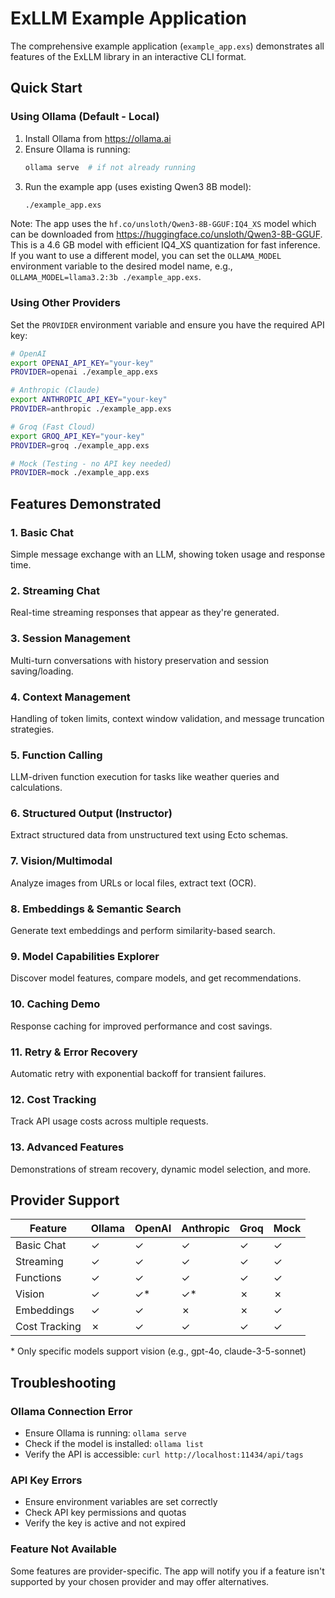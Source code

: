 # ExLLM Example Application

The comprehensive example application (`example_app.exs`) demonstrates all features of the ExLLM library in an interactive CLI format.

## Quick Start

### Using Ollama (Default - Local)

1. Install Ollama from https://ollama.ai
2. Ensure Ollama is running:
   ```bash
   ollama serve  # if not already running
   ```
3. Run the example app (uses existing Qwen3 8B model):
   ```bash
   ./example_app.exs
   ```

Note: The app uses the `hf.co/unsloth/Qwen3-8B-GGUF:IQ4_XS` model which can be downloaded from https://huggingface.co/unsloth/Qwen3-8B-GGUF. This is a 4.6 GB model with efficient IQ4_XS quantization for fast inference. If you want to use a different model, you can set the `OLLAMA_MODEL` environment variable to the desired model name, e.g., `OLLAMA_MODEL=llama3.2:3b ./example_app.exs`.

### Using Other Providers

Set the `PROVIDER` environment variable and ensure you have the required API key:

```bash
# OpenAI
export OPENAI_API_KEY="your-key"
PROVIDER=openai ./example_app.exs

# Anthropic (Claude)
export ANTHROPIC_API_KEY="your-key" 
PROVIDER=anthropic ./example_app.exs

# Groq (Fast Cloud)
export GROQ_API_KEY="your-key"
PROVIDER=groq ./example_app.exs

# Mock (Testing - no API key needed)
PROVIDER=mock ./example_app.exs
```

## Features Demonstrated

### 1. Basic Chat
Simple message exchange with an LLM, showing token usage and response time.

### 2. Streaming Chat
Real-time streaming responses that appear as they're generated.

### 3. Session Management
Multi-turn conversations with history preservation and session saving/loading.

### 4. Context Management
Handling of token limits, context window validation, and message truncation strategies.

### 5. Function Calling
LLM-driven function execution for tasks like weather queries and calculations.

### 6. Structured Output (Instructor)
Extract structured data from unstructured text using Ecto schemas.

### 7. Vision/Multimodal
Analyze images from URLs or local files, extract text (OCR).

### 8. Embeddings & Semantic Search
Generate text embeddings and perform similarity-based search.

### 9. Model Capabilities Explorer
Discover model features, compare models, and get recommendations.

### 10. Caching Demo
Response caching for improved performance and cost savings.

### 11. Retry & Error Recovery
Automatic retry with exponential backoff for transient failures.

### 12. Cost Tracking
Track API usage costs across multiple requests.

### 13. Advanced Features
Demonstrations of stream recovery, dynamic model selection, and more.

## Provider Support

| Feature | Ollama | OpenAI | Anthropic | Groq | Mock |
|---------|--------|--------|-----------|------|------|
| Basic Chat | ✓ | ✓ | ✓ | ✓ | ✓ |
| Streaming | ✓ | ✓ | ✓ | ✓ | ✓ |
| Functions | ✓ | ✓ | ✓ | ✓ | ✓ |
| Vision | ✓ | ✓* | ✓* | ✗ | ✗ |
| Embeddings | ✓ | ✓ | ✗ | ✗ | ✓ |
| Cost Tracking | ✗ | ✓ | ✓ | ✓ | ✓ |

\* Only specific models support vision (e.g., gpt-4o, claude-3-5-sonnet)

## Troubleshooting

### Ollama Connection Error
- Ensure Ollama is running: `ollama serve`
- Check if the model is installed: `ollama list`
- Verify the API is accessible: `curl http://localhost:11434/api/tags`

### API Key Errors
- Ensure environment variables are set correctly
- Check API key permissions and quotas
- Verify the key is active and not expired

### Feature Not Available
Some features are provider-specific. The app will notify you if a feature isn't supported by your chosen provider and may offer alternatives.

